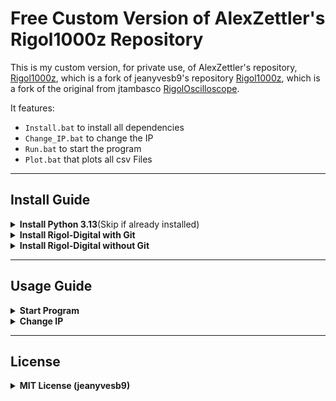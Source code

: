 # Free Custom Version of AlexZettler's Rigol1000z Repository

This is my custom version, for private use, of AlexZettler's repository, [Rigol1000z](https://github.com/AlexZettler/Rigol1000z), which is a fork of jeanyvesb9's repository [Rigol1000z](https://github.com/jeanyvesb9/Rigol1000z), which is a fork of the original from jtambasco [RigolOscilloscope](https://github.com/jtambasco/RigolOscilloscope).  

It features:  
- `Install.bat` to install all dependencies  
- `Change_IP.bat` to change the IP  
- `Run.bat` to start the program
- `Plot.bat` that plots all csv Files
---



## Install Guide

<details>
  <summary><b>Install Python 3.13</b>(Skip if already installed)</summary>

  1. Install Python Version 3.13 from the [Microsoft Store](https://apps.microsoft.com/detail/9PNRBTZXMB4Z?hl=en-us&gl=AT&ocid=pdpshare) or download it from [Python.org](https://www.python.org/downloads/) or directly from [here](https://www.python.org/ftp/python/3.13.0/python-3.13.0.exe)
  2. Run the downloaded `.exe` file. 

</details>

<details>
  <summary><b>Install Rigol-Digital with Git</b></summary>
  

  1. Install Git (Skip if already installed)

  - Download Git from here: [https://git-scm.com/downloads/win](https://git-scm.com/downloads/win)  
  - Run the downloaded `.exe` file.  

  3. Choose a directory for the project (e.g., `C:\tools`).  
  4. Open a terminal in that directory:  
     - Right-click inside the folder -> **"Show more Options"** -> **"Open GIT Bash here"**.  
  5. Run the following command:  

     ```bash
     git clone https://github.com/KOFiblto/Rigol-Digital
     ```

  6. Run `Install.bat` and wait for the installation to complete.  

</details> 

<details>
  <summary><b>Install Rigol-Digital without Git</b></summary>

  1. Go to the Release Tab of this Github and search for the latest working release ([here](https://github.com/KOFiblto/Rigol-Digital/releases/tag/WORKING))
  2. Download the zip File
  3. Go into your Downloads, right-click the zip and click **"Extract All..."** and then **"Extract"**
  4. Choose a directory (Folder) for the project (e.g., `C:\tools`).  
  5. Go back to your Downloads folder, and copy the extracted Folder to the new Location 
  9. Run `Install.bat` and wait for the installation to complete.  

</details> 

---
## Usage Guide

<details> 
  <summary><b>Start Program</b></summary>

  1. Open the project folder.  
  2. Run `Run.bat`.  
  3. In the program, go to **Run → Run Module**.  

</details> 

<details> 
  <summary><b>Change IP</b></summary>

  1. Connect the oscilloscope to the network via a LAN cable.  
  2. Ensure your PC/Laptop is on the same network.  
  3. On the Oscilloscope, go to **Utility → EA Settings → LAN Settings → Config → Enable DHCP**.  
  4. Start `Change_IP.bat` and enter the oscilloscope's IP.  

</details>


---

## License

<details> 
  <summary><b>MIT License (jeanyvesb9)</b></summary>

  Copyright (c) for portions of the project are held by jtambasco, 2017 (original project creator).  
  All other copyrights (c) for the project are held by Jean Yves Beaucamp, 2019.  

  Permission is hereby granted, free of charge, to any person obtaining a copy  
  of this software and associated documentation files (the "Software"), to deal  
  in the Software without restriction, including without limitation the rights  
  to use, copy, modify, merge, publish, distribute, sublicense, and/or sell  
  copies of the Software, and to permit persons to whom the Software is  
  furnished to do so, subject to the following conditions:  

  The above copyright notice and this permission notice shall be included in all  
  copies or substantial portions of the Software.  

  THE SOFTWARE IS PROVIDED "AS IS", WITHOUT WARRANTY OF ANY KIND, EXPRESS OR IMPLIED,  
  INCLUDING BUT NOT LIMITED TO THE WARRANTIES OF MERCHANTABILITY, FITNESS FOR A PARTICULAR  
  PURPOSE AND NONINFRINGEMENT. IN NO EVENT SHALL THE AUTHORS OR COPYRIGHT HOLDERS BE  
  LIABLE FOR ANY CLAIM, DAMAGES OR OTHER LIABILITY, WHETHER IN AN ACTION OF CONTRACT,  
  TORT OR OTHERWISE, ARISING FROM, OUT OF OR IN CONNECTION WITH THE SOFTWARE OR THE  
  USE OR OTHER DEALINGS IN THE SOFTWARE.  

</details>
